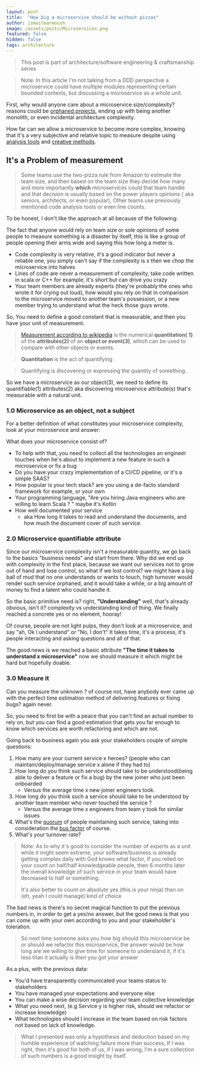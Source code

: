 ```yaml
---
layout: post 
title:  "How big a microservice should be without pizzas"
author: ismailmarmoush 
image: /assets/posts/Microservices.png 
featured: false 
hidden: false 
tags: architecture
---
```

> This post is part of architecture/software engineering & craftsmanship series

> Note: In this article I'm not talking from a DDD perspective a microservice could have multiple modules
representing certain bounded contexts, but discussing a microservice as a whole unit.

First, why would anyone care about a microservice size/complexity? reasons could
be [orphaned projects](https://marmoush.com/2019/04/01/architecture-p02-orphaned-projects.html), ending up with being
another monolith, or even incidental architecture complexity.

How far can we allow a microservice to become more complex, knowing that it's a very subjective and relative topic to measure
despite using [analysis tools](https://en.wikipedia.org/wiki/List_of_tools_for_static_code_analysis)
and [creative methods](https://blog.codacy.com/an-in-depth-explanation-of-code-complexity/).

## It's a Problem of measurement

> Some teams use the two-pizza rule from Amazon to estimate the team size, and then based on the team size they decide how
many and more importantly **which** microservices could that team handle and that decision is usually based on the power
players opinions ( aka
seniors, architects, or even popular),
> Other teams use previously mentioned code analysis tools or even line counts.

To be honest, I don't like the approach at all because of the following:

The fact that anyone would rely on team size or sole opinions of some people to measure something is a disaster by
itself, this is like a group of people opening their arms wide and saying this how long a meter is.

* Code complexity is very relative, it's a good indicator but never a reliable one, you simply can't say if the complexity
  is x then we chop the microservice into halves
* Lines of code are never a measurement of complexity, take code written in scala or C++ for example, it's
  short but can drive you crazy
* Your team members are already experts (they're probably the ones who wrote it for crying out loud), how would you rely
  on that in comparison to the microservice moved to another team's possession, or a new member trying to understand
  what the heck those guys wrote.

So, You need to define a good constant that is measurable, and then you have your unit of measurement.

> [Measurement according to wikipedia](https://en.wikipedia.org/wiki/Measurement) is the numerical **quantitation(
1)** of the **attributes(2)** of an **object or event(3)**, which can be used to compare with other objects or events.

> **Quantitation** is the act of quantifying

> Quantifying is discovering or expressing the quantity of something.

So we have a microservice as our object(3), we need to define its quantifiable(1) attributes(2) aka discovering
microservice attribute(s) that's measurable with a natural unit.

### 1.0 Microservice as an object, not a subject

For a better definition of what constitutes your microservice complexity, look at your microservice and answer:

What does your microservice consist of?

* To help with that, you need to collect all the technologies an engineer touches when he's about to implement a new
  feature in such a microservice or fix a bug
* Do you have your crazy implementation of a CI/CD pipeline, or it's a simple SAAS?
* How popular is your tech stack? are you using a de-facto standard framework for example, or your own
* Your programming language, "Are you hiring Java engineers who are willing to learn Scala ? " maybe it's Kotlin
* How well documented your service
    * aka How long it takes to read and understand the documents, and how much the document cover of such service.

### 2.0 Microservice quantifiable attribute

Since our microservice complexity isn't a measurable quantity, we go back to the basics "business needs" and
start from there. Why did we end up with complexity in the first place, because we want our services not to grow out of hand
and lose control, so what if we lost control? we might have a big ball of mud that no one understands or wants to
touch, high turnover would render such service orphaned, and it would take a while, or a big amount of money to find
a talent who could handle it.

So the basic primitive need is? right, **"Understanding"** well, that's already obvious, isn't it? complexity vs
understanding kind of thing. We finally reached a concrete yes or no element, hooray!

Of course, people are not light pulps, they don't look at a microservice, and say "ah, Ok I understand" or "No, I don't"
It takes time, it's a process, it's people interacting and asking questions and all of that.

The good news is we reached a basic attribute **"The time it takes to understand x microservice"** now we should measure
it which might be hard but hopefully doable.

### 3.0 Measure it

Can you measure the unknown ? of course not, have anybody ever came up with the perfect time estimation method of delivering
features or fixing bugs? again never.

So, you need to first be with a peace that you can't find an actual number to rely on, but you can find a good estimation
that gets you far enough to know which services are worth refactoring and which are not.

Going back to business again you ask your stakeholders couple of simple questions:

1. How many are your current service x heroes? (people who can maintain/deploy/manage service x alone if they had to)
1. How long do you think such service should take to be understood(being able to deliver a feature or fix a bug) by
   the new joiner who just been onboarded
    * Versus the average time x new joiner engineers took.
1. How long do you think such a service should take to be understood by another team member who never touched the service
   ?
    * Versus the average time x engineers from team y took for similar issues
1. What's the [quorum](https://en.wikipedia.org/wiki/Quorum) of people maintaining such service, taking into
   consideration the [bus factor](https://en.wikipedia.org/wiki/Bus_factor) of course.
1. What's your turnover rate?

> Note: As to why it's good to consider the number of experts as a unit while it might seem extreme, your software/business is
> already getting complex daily with God knows what factor, if you relied on your count on half/half knowledgeable people,
> then 6 months later the overall knowledge of such service in your team would have decreased to half or something.
>
>It's also better to count on absolute yes (this is your ninja) than on (eh, yeah I could manage) kind of choice


The bad news is there's no secret magical function to put the previous numbers in, in order to get a yes/no answer, but
the good news is that you can come up with your own according to you and your stakeholder's toleration.

> So next time someone asks you how big should this microservice be or should we refactor this microservice, the answer
> would be how long are we willing to give time for someone to understand it, if it's less than it actually is then you got your answer

As a plus, with the previous data:

* You'd have transparently communicated your teams status to stakeholders
* You have managed your expectations and everyone else
* You can make a wise decision regarding your team collective knowledge
* What you need next, (e.g Service y is higher risk, should we refactor or increase knowledge)
* What technologies should I increase in the team based on risk factors not based on lack of knowledge.

> What I presented was only a hypothesis and deduction based on my humble experience of watching failure more than success,
> If I was right, then it's good for both of us, if I was wrong, I'm a sure collection of such numbers is a good insight by itself. 
